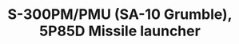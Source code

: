 ---
layout: product
title: "S-300PM/PMU (SA-10 Grumble), 5P85D Missile launcher"
price: "3700" 
desc: "Maketa"
img_path: "/assets/img/UA72052.webp"
brand: "N/A"
available: false
special_offer: false
new: false
soon: false
cat: "010000"
subcat: "013300"
subsubcat: "0N/A"
sifra: "UA72052"
popular: false
---